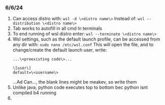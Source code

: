 ### 6/6/24
1. Can access distro with:
     `wsl -d \<distro name\>`
   Instead of:
     `wsl --distribution \<distro name\>`
2. Tab works to autofill in all cmd ln terminals
3. To end running of wsl distro enter:
     `wsl --terminate \<distro name\>`
4. Wsl settings, such as the default launch profile, can be accessed from any dir with:
     `sudo nano /etc/wsl.conf`
   This will open the file, and to change/create the default launch user, write:
     ```
     ...\<preexisting code\>...

     \[user\]
     default=\<username\>

   ```
   ...Ad Can..., the blank lines might be meakev, so write them
5. Unlike java, python code executes top to bottom bec python isnt compiled b4 running
6. 
